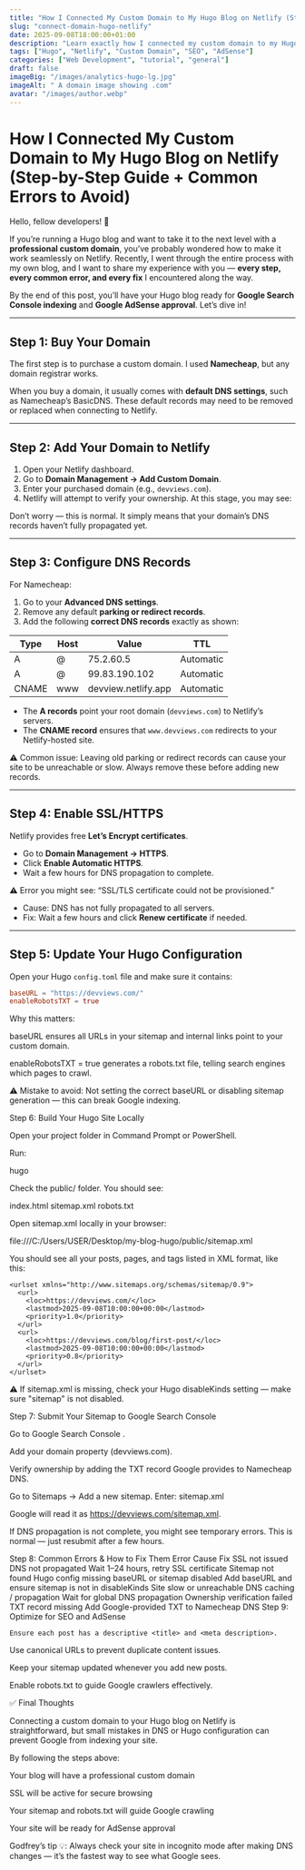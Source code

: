 ```yaml
---
title: "How I Connected My Custom Domain to My Hugo Blog on Netlify (Step-by-Step Guide + Common Errors to Avoid)"
slug: "connect-domain-hugo-netlify"
date: 2025-09-08T18:00:00+01:00
description: "Learn exactly how I connected my custom domain to my Hugo blog on Netlify, fixed common errors, enabled SSL, and prepared my site for Google Search Console and AdSense approval."
tags: ["Hugo", "Netlify", "Custom Domain", "SEO", "AdSense"]
categories: ["Web Development", "tutorial", "general"]
draft: false
imageBig: "/images/analytics-hugo-lg.jpg"
imageAlt: " A domain image showing .com"
avatar: "/images/author.webp"
---
```


# How I Connected My Custom Domain to My Hugo Blog on Netlify (Step-by-Step Guide + Common Errors to Avoid)

Hello, fellow developers! 👋  

If you’re running a Hugo blog and want to take it to the next level with a **professional custom domain**, you’ve probably wondered how to make it work seamlessly on Netlify. Recently, I went through the entire process with my own blog, and I want to share my experience with you — **every step, every common error, and every fix** I encountered along the way.  

By the end of this post, you’ll have your Hugo blog ready for **Google Search Console indexing** and **Google AdSense approval**. Let’s dive in!

---

## Step 1: Buy Your Domain

The first step is to purchase a custom domain. I used **Namecheap**, but any domain registrar works.  

When you buy a domain, it usually comes with **default DNS settings**, such as Namecheap’s BasicDNS. These default records may need to be removed or replaced when connecting to Netlify.  

---

## Step 2: Add Your Domain to Netlify

1. Open your Netlify dashboard.  
2. Go to **Domain Management → Add Custom Domain**.  
3. Enter your purchased domain (e.g., `devviews.com`).  
4. Netlify will attempt to verify your ownership. At this stage, you may see:


Don’t worry — this is normal. It simply means that your domain’s DNS records haven’t fully propagated yet.

---

## Step 3: Configure DNS Records

For Namecheap:  

1. Go to your **Advanced DNS settings**.  
2. Remove any default **parking or redirect records**.  
3. Add the following **correct DNS records** exactly as shown:

| Type  | Host | Value               | TTL       |
| ----- | ---- | ------------------- | --------- |
| A     | @    | 75.2.60.5           | Automatic |
| A     | @    | 99.83.190.102       | Automatic |
| CNAME | www  | devview.netlify.app | Automatic |

- The **A records** point your root domain (`devviews.com`) to Netlify’s servers.  
- The **CNAME record** ensures that `www.devviews.com` redirects to your Netlify-hosted site.  

⚠️ Common issue: Leaving old parking or redirect records can cause your site to be unreachable or slow. Always remove these before adding new records.

---

## Step 4: Enable SSL/HTTPS

Netlify provides free **Let’s Encrypt certificates**.  

- Go to **Domain Management → HTTPS**.  
- Click **Enable Automatic HTTPS**.  
- Wait a few hours for DNS propagation to complete.  

⚠️ Error you might see: “SSL/TLS certificate could not be provisioned.”  
- Cause: DNS has not fully propagated to all servers.  
- Fix: Wait a few hours and click **Renew certificate** if needed.

---

## Step 5: Update Your Hugo Configuration

Open your Hugo `config.toml` file and make sure it contains:

```toml
baseURL = "https://devviews.com/"
enableRobotsTXT = true
```

Why this matters:

baseURL ensures all URLs in your sitemap and internal links point to your custom domain.

enableRobotsTXT = true generates a robots.txt file, telling search engines which pages to crawl.

⚠️ Mistake to avoid: Not setting the correct baseURL or disabling sitemap generation — this can break Google indexing.

Step 6: Build Your Hugo Site Locally

Open your project folder in Command Prompt or PowerShell.

Run:

hugo


Check the public/ folder. You should see:

index.html
sitemap.xml
robots.txt


Open sitemap.xml locally in your browser:

file:///C:/Users/USER/Desktop/my-blog-hugo/public/sitemap.xml


You should see all your posts, pages, and tags listed in XML format, like this:

```
<urlset xmlns="http://www.sitemaps.org/schemas/sitemap/0.9">
  <url>
    <loc>https://devviews.com/</loc>
    <lastmod>2025-09-08T10:00:00+00:00</lastmod>
    <priority>1.0</priority>
  </url>
  <url>
    <loc>https://devviews.com/blog/first-post/</loc>
    <lastmod>2025-09-08T10:00:00+00:00</lastmod>
    <priority>0.8</priority>
  </url>
</urlset>
```

⚠️ If sitemap.xml is missing, check your Hugo disableKinds setting — make sure "sitemap" is not disabled.

Step 7: Submit Your Sitemap to Google Search Console

Go to Google Search Console
.

Add your domain property (devviews.com).

Verify ownership by adding the TXT record Google provides to Namecheap DNS.

Go to Sitemaps → Add a new sitemap. Enter:  sitemap.xml

Google will read it as https://devviews.com/sitemap.xml.

If DNS propagation is not complete, you might see temporary errors. This is normal — just resubmit after a few hours.

Step 8: Common Errors & How to Fix Them
Error	Cause	Fix
SSL not issued	DNS not propagated	Wait 1–24 hours, retry SSL certificate
Sitemap not found	Hugo config missing baseURL or sitemap disabled	Add baseURL and ensure sitemap is not in disableKinds
Site slow or unreachable	DNS caching / propagation	Wait for global DNS propagation
Ownership verification failed	TXT record missing	Add Google-provided TXT to Namecheap DNS
Step 9: Optimize for SEO and AdSense

```
Ensure each post has a descriptive <title> and <meta description>.
```

Use canonical URLs to prevent duplicate content issues.

Keep your sitemap updated whenever you add new posts.

Enable robots.txt to guide Google crawlers effectively.

✅ Final Thoughts

Connecting a custom domain to your Hugo blog on Netlify is straightforward, but small mistakes in DNS or Hugo configuration can prevent Google from indexing your site.

By following the steps above:

Your blog will have a professional custom domain

SSL will be active for secure browsing

Your sitemap and robots.txt will guide Google crawling

Your site will be ready for AdSense approval

Godfrey’s tip 💡: Always check your site in incognito mode after making DNS changes — it’s the fastest way to see what Google sees.